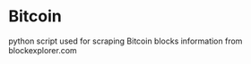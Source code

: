 Bitcoin
=======

python script used for scraping Bitcoin blocks information from blockexplorer.com 

